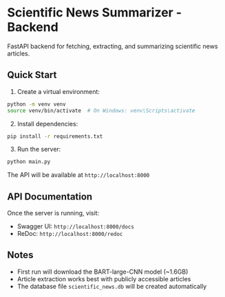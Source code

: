 # Scientific News Summarizer - Backend

FastAPI backend for fetching, extracting, and summarizing scientific news articles.

## Quick Start

1. Create a virtual environment:
```bash
python -m venv venv
source venv/bin/activate  # On Windows: venv\Scripts\activate
```

2. Install dependencies:
```bash
pip install -r requirements.txt
```

3. Run the server:
```bash
python main.py
```

The API will be available at `http://localhost:8000`

## API Documentation

Once the server is running, visit:
- Swagger UI: `http://localhost:8000/docs`
- ReDoc: `http://localhost:8000/redoc`

## Notes

- First run will download the BART-large-CNN model (~1.6GB)
- Article extraction works best with publicly accessible articles
- The database file `scientific_news.db` will be created automatically